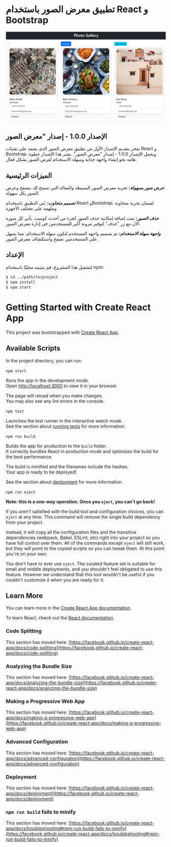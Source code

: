 # تطبيق معرض الصور باستخدام React و Bootstrap
![Screenshot](2023-10-18%2020_02_42-Window.png)

## الإصدار 1.0.0 - إصدار "معرض الصور

نفخر بتقديم الإصدار الأول من تطبيق معرض الصور الذي يعتمد على تقنيات React و Bootstrap، ويحمل الإصدار 1.0.0 - إصدار "معرض الصور". يعتبر هذا الإصدار خطوة هامة نحو إنشاء واجهة جذابة وسهلة الاستخدام لعرض الصور بشكل فعال.

## الميزات الرئيسية

***عرض صور بسهولة:*** تجربة معرض الصور البسيطة والفعالة التي تسمح لك بتصفح وعرض الصور بكل سهولة.

***تصميم متجاوب:*** بُني التطبيق باستخدام React وBootstrap، لضمان تجربة متجاوبة وملهمة على مختلف الأجهزة.

***حذف الصور:*** تمت إضافة إمكانية حذف الصور كجزء من أحدث كوميت. يأتي كل صورة الآن مع زر "حذف" لتوفير مرونة أكبر للمستخدمين في إدارة معرض الصور.

***واجهة سهلة الاستخدام:*** تم تصميم واجهة المستخدم لتكون سهلة الاستخدام، مما يسهل على المستخدمين تصفح واستكشاف معرض الصور.


## الإعداد
لتشغيل هذا المشروع، قم بتثبيته محليًا باستخدام npm:



```
$ cd ../path/to/project
$ npm install
$ npm start
```

# Getting Started with Create React App

This project was bootstrapped with [Create React App](https://github.com/facebook/create-react-app).

## Available Scripts

In the project directory, you can run:

`npm start`

Runs the app in the development mode.\
Open [http://localhost:3000](http://localhost:3000) to view it in your browser.

The page will reload when you make changes.\
You may also see any lint errors in the console.

`npm test`

Launches the test runner in the interactive watch mode.\
See the section about [running tests](https://facebook.github.io/create-react-app/docs/running-tests) for more information.

`npm run build`

Builds the app for production to the `build` folder.\
It correctly bundles React in production mode and optimizes the build for the best performance.

The build is minified and the filenames include the hashes.\
Your app is ready to be deployed!

See the section about [deployment](https://facebook.github.io/create-react-app/docs/deployment) for more information.

`npm run eject`

**Note: this is a one-way operation. Once you `eject`, you can't go back!**

If you aren't satisfied with the build tool and configuration choices, you can `eject` at any time. This command will remove the single build dependency from your project.

Instead, it will copy all the configuration files and the transitive dependencies (webpack, Babel, ESLint, etc) right into your project so you have full control over them. All of the commands except `eject` will still work, but they will point to the copied scripts so you can tweak them. At this point you're on your own.

You don't have to ever use `eject`. The curated feature set is suitable for small and middle deployments, and you shouldn't feel obligated to use this feature. However we understand that this tool wouldn't be useful if you couldn't customize it when you are ready for it.

## Learn More

You can learn more in the [Create React App documentation](https://facebook.github.io/create-react-app/docs/getting-started).

To learn React, check out the [React documentation](https://reactjs.org/).

### Code Splitting

This section has moved here: [https://facebook.github.io/create-react-app/docs/code-splitting](https://facebook.github.io/create-react-app/docs/code-splitting)

### Analyzing the Bundle Size

This section has moved here: [https://facebook.github.io/create-react-app/docs/analyzing-the-bundle-size](https://facebook.github.io/create-react-app/docs/analyzing-the-bundle-size)

### Making a Progressive Web App

This section has moved here: [https://facebook.github.io/create-react-app/docs/making-a-progressive-web-app](https://facebook.github.io/create-react-app/docs/making-a-progressive-web-app)

### Advanced Configuration

This section has moved here: [https://facebook.github.io/create-react-app/docs/advanced-configuration](https://facebook.github.io/create-react-app/docs/advanced-configuration)

### Deployment

This section has moved here: [https://facebook.github.io/create-react-app/docs/deployment](https://facebook.github.io/create-react-app/docs/deployment)

### `npm run build` fails to minify

This section has moved here: [https://facebook.github.io/create-react-app/docs/troubleshooting#npm-run-build-fails-to-minify](https://facebook.github.io/create-react-app/docs/troubleshooting#npm-run-build-fails-to-minify)
